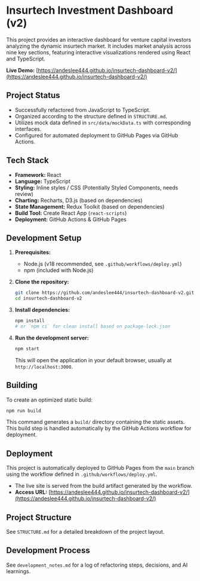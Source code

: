 # Insurtech Investment Dashboard (v2)

This project provides an interactive dashboard for venture capital investors analyzing the dynamic insurtech market. It includes market analysis across nine key sections, featuring interactive visualizations rendered using React and TypeScript.

**Live Demo:** [https://andeslee444.github.io/insurtech-dashboard-v2/](https://andeslee444.github.io/insurtech-dashboard-v2/)

## Project Status

-   Successfully refactored from JavaScript to TypeScript.
-   Organized according to the structure defined in `STRUCTURE.md`.
-   Utilizes mock data defined in `src/data/mockData.ts` with corresponding interfaces.
-   Configured for automated deployment to GitHub Pages via GitHub Actions.

## Tech Stack

-   **Framework:** React
-   **Language:** TypeScript
-   **Styling:** Inline styles / CSS (Potentially Styled Components, needs review)
-   **Charting:** Recharts, D3.js (based on dependencies)
-   **State Management:** Redux Toolkit (based on dependencies)
-   **Build Tool:** Create React App (`react-scripts`)
-   **Deployment:** GitHub Actions & GitHub Pages

## Development Setup

1.  **Prerequisites:**
    *   Node.js (v18 recommended, see `.github/workflows/deploy.yml`)
    *   npm (included with Node.js)

2.  **Clone the repository:**
    ```bash
    git clone https://github.com/andeslee444/insurtech-dashboard-v2.git
    cd insurtech-dashboard-v2
    ```

3.  **Install dependencies:**
    ```bash
    npm install 
    # or `npm ci` for clean install based on package-lock.json
    ```

4.  **Run the development server:**
    ```bash
    npm start
    ```
    This will open the application in your default browser, usually at `http://localhost:3000`.

## Building

To create an optimized static build:

```bash
npm run build
```

This command generates a `build/` directory containing the static assets. This build step is handled automatically by the GitHub Actions workflow for deployment.

## Deployment

This project is automatically deployed to GitHub Pages from the `main` branch using the workflow defined in `.github/workflows/deploy.yml`.

-   The live site is served from the build artifact generated by the workflow.
-   **Access URL:** [https://andeslee444.github.io/insurtech-dashboard-v2/](https://andeslee444.github.io/insurtech-dashboard-v2/)

## Project Structure

See `STRUCTURE.md` for a detailed breakdown of the project layout.

## Development Process

See `development_notes.md` for a log of refactoring steps, decisions, and AI learnings. 